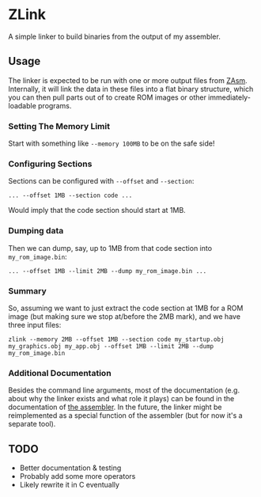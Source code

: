 # ZLink
A simple linker to build binaries from the output of my assembler.

## Usage

The linker is expected to be run with one or more output files from [ZAsm](https://github.com/ZYSF/ZAsm/). Internally, it will link the data in these files into a flat binary structure, which you can then pull parts out of to create ROM images or other immediately-loadable programs.

### Setting The Memory Limit

Start with something like `--memory 100MB` to be on the safe side!

### Configuring Sections

Sections can be configured with `--offset` and `--section`:

    ... --offset 1MB --section code ...

Would imply that the code section should start at 1MB.

### Dumping data

Then we can dump, say, up to 1MB from that code section into `my_rom_image.bin`:

    ... --offset 1MB --limit 2MB --dump my_rom_image.bin ...

### Summary

So, assuming we want to just extract the code section at 1MB for a ROM image (but making sure we stop at/before the 2MB mark), and we have three input files:

    zlink --memory 2MB --offset 1MB --section code my_startup.obj my_graphics.obj my_app.obj --offset 1MB --limit 2MB --dump my_rom_image.bin

### Additional Documentation

Besides the command line arguments, most of the documentation (e.g. about why the linker exists and what role it plays) can be found in the documentation of [the assembler](https://github.com/ZYSF/ZAsm/). In the future, the linker might be reimplemented as a special function of the assembler (but for now it's a separate tool).

## TODO

 * Better documentation & testing
 * Probably add some more operators
 * Likely rewrite it in C eventually
